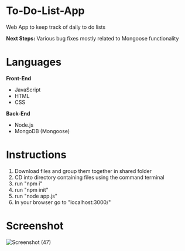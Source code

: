 # To-Do-List-App
Web App to keep track of daily to do lists

**Next Steps:**
Various bug fixes mostly related to Mongoose functionality
# Languages
**Front-End**
- JavaScript
- HTML
- CSS

**Back-End**
- Node.js
- MongoDB (Mongoose)

# Instructions
1. Download files and group them together in shared folder
2. CD into directory containing files using the command terminal
3. run "npm i"
4. run "npm init"
5. run "node app.js"
6. In your browser go to "localhost:3000/"

# Screenshot
![Screenshot (47)](https://user-images.githubusercontent.com/113309178/234770114-1057aea1-51cb-459a-b30d-fb64cf5728f8.png)
